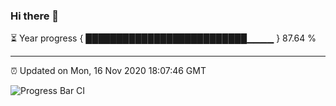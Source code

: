 ### Hi there 👋

⏳ Year progress { ██████████████████████████▁▁▁▁ } 87.64 %

---

⏰ Updated on Mon, 16 Nov 2020 18:07:46 GMT

![Progress Bar CI](https://github.com/liununu/liununu/workflows/Progress%20Bar%20CI/badge.svg)
